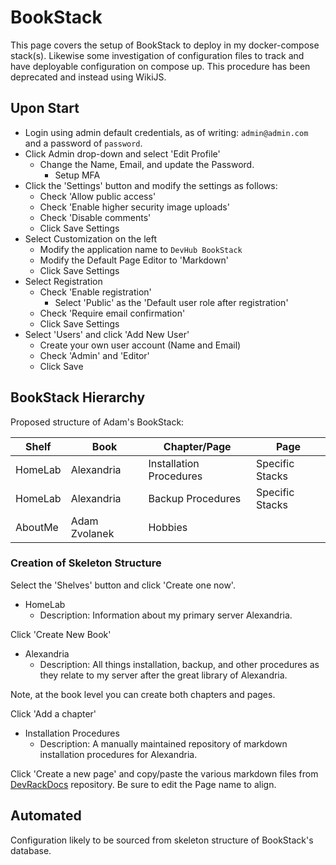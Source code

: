 # BookStack

This page covers the setup of BookStack to deploy in my docker-compose stack(s). Likewise some investigation of configuration files to track and have deployable configuration on compose up. This procedure has been deprecated and instead using WikiJS.

## Upon Start

- Login using admin default credentials, as of writing: `admin@admin.com` and a password of `password`.
- Click Admin drop-down and select 'Edit Profile'
  - Change the Name, Email, and update the Password.
    - Setup MFA
- Click the 'Settings' button and modify the settings as follows:
  - Check 'Allow public access'
  - Check 'Enable higher security image uploads'
  - Check 'Disable comments'
  - Click Save Settings
- Select Customization on the left
  - Modify the application name to `DevHub BookStack`
  - Modify the Default Page Editor to 'Markdown'
  - Click Save Settings
- Select Registration
  - Check 'Enable registration'
    - Select 'Public' as the 'Default user role after registration'
  - Check 'Require email confirmation'
  - Click Save Settings
- Select 'Users' and click 'Add New User'
  - Create your own user account (Name and Email)
  - Check 'Admin' and 'Editor'
  - Click Save

## BookStack Hierarchy

Proposed structure of Adam's BookStack:

| Shelf     | Book              | Chapter/Page              | Page              |
|---------  |---------------    |-------------------------  |-----------------  |
| HomeLab   | Alexandria        | Installation Procedures   | Specific Stacks   |
| HomeLab   | Alexandria        | Backup Procedures         | Specific Stacks   |
| AboutMe   | Adam Zvolanek     | Hobbies                   |                   |

### Creation of Skeleton Structure

Select the 'Shelves' button and click 'Create one now'.

- HomeLab
  - Description: Information about my primary server Alexandria.

Click 'Create New Book'

- Alexandria
  - Description: All things installation, backup, and other procedures as they relate to my server after the great library of Alexandria.

Note, at the book level you can create both chapters and pages.

Click 'Add a chapter'

- Installation Procedures
  - Description: A manually maintained repository of markdown installation procedures for Alexandria.

Click 'Create a new page' and copy/paste the various markdown files from [DevRackDocs](https://github.com/adamzvolanek/DevRackDocs) repository. Be sure to edit the Page name to align.

## Automated

Configuration likely to be sourced from skeleton structure of BookStack's database.
